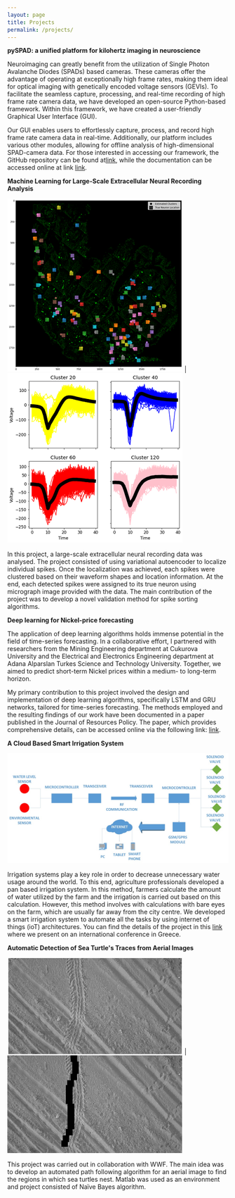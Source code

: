 ```yaml
---
layout: page
title: Projects
permalink: /projects/
---
```


**pySPAD: a unified platform for kilohertz imaging in neuroscience**

Neuroimaging can greatly benefit from the utilization of Single Photon Avalanche Diodes (SPADs) based cameras. These cameras offer the advantage of operating at exceptionally high frame rates, making them ideal for optical imaging with genetically encoded voltage sensors (GEVIs). To facilitate the seamless capture, processing, and real-time recording of high frame rate camera data, we have developed an open-source Python-based framework. Within this framework, we have created a user-friendly Graphical User Interface (GUI).

Our GUI enables users to effortlessly capture, process, and record high frame rate camera data in real-time. Additionally, our platform includes various other modules, allowing for offline analysis of high-dimensional SPAD-camera data. For those interested in accessing our framework, the GitHub repository can be found at[link](https://github.com/MattNolanLab/pySPAD), while the documentation can be accessed online at link [link](https://pyspad.readthedocs.io/en/main/).




**Machine Learning for Large-Scale Extracellular Neural Recording Analysis**

 
![image](/assets/dis_1.png) | ![image](/assets/dis_2.png)

In this project, a large-scale extracellular neural recording data was analysed. 
The project consisted of using variational autoencoder to localize individual spikes. 
Once the localization was achieved, each spikes were clustered based on their waveform shapes and location information. 
At the end, each detected spikes were assigned to its true neuron using micrograph image provided with the data. 
The main contribution of the project was to develop a novel validation method for spike sorting algorithms.  


**Deep learning for Nickel-price forecasting** 

The application of deep learning algorithms holds immense potential in the field of time-series forecasting. In a collaborative effort, I partnered with researchers from the Mining Engineering department at Cukurova University and the Electrical and Electronics Engineering department at Adana Alparslan Turkes Science and Technology University. Together, we aimed to predict short-term Nickel prices within a medium- to long-term horizon.

My primary contribution to this project involved the design and implementation of deep learning algorithms, specifically LSTM and GRU networks, tailored for time-series forecasting. The methods employed and the resulting findings of our work have been documented in a paper published in the Journal of Resources Policy. The paper, which provides comprehensive details, can be accessed online via the following link: [link](https://www.sciencedirect.com/science/article/abs/pii/S0301420722003506). 



**A Cloud Based Smart Irrigation System** 

![image](/assets/irrigation.jpg)

Irrigation systems play a key role in order to decrease unnecessary water
 usage around the world. To this end, agriculture professionals developed 
 a pan based irrigation system. In this method, farmers calculate the amount of
 water utilized by the farm and the irrigation is carried out based on this calculation. 
 However, this method involves with calculations with bare eyes on the farm, which are 
 usually far away from the city centre. We developed a smart irrigation system to automate 
 all the tasks by using internet of things (ioT) architectures. You can find the details of 
 the project in this [link](https://ieeexplore.ieee.org/abstract/document/8376641) where we present on an international conference in Greece. 
 
 **Automatic Detection of Sea Turtle's Traces from Aerial Images** 

![image](/assets/cu_dis.PNG) | ![image](/assets/cu_dis_2.PNG)

This project was carried out in collaboration with WWF. 
The main idea was to develop an automated path following algorithm for an aerial 
image to find the regions in which sea turtles nest. Matlab was used as an environment 
and project consisted of Naïve Bayes algorithm.   
